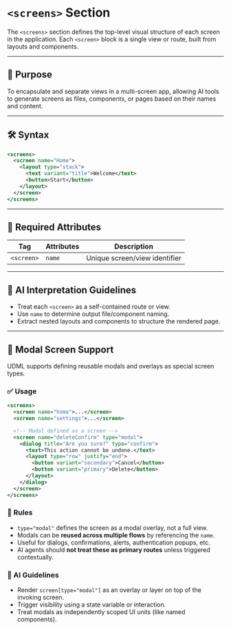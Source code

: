 # `<screens>` Section

The `<screens>` section defines the top-level visual structure of each screen in the application. Each `<screen>` block is a single view or route, built from layouts and components.

---

## 🧠 Purpose

To encapsulate and separate views in a multi-screen app, allowing AI tools to generate screens as files, components, or pages based on their names and content.

---

## 🛠 Syntax

```xml
<screens>
  <screen name="Home">
    <layout type="stack">
      <text variant="title">Welcome</text>
      <button>Start</button>
    </layout>
  </screen>
</screens>
```

---

## 🔑 Required Attributes

| Tag       | Attributes | Description                    |
|------------|------------|--------------------------------|
| `<screen>` | `name`     | Unique screen/view identifier  |

---

## 🧩 AI Interpretation Guidelines

- Treat each `<screen>` as a self-contained route or view.
- Use `name` to determine output file/component naming.
- Extract nested layouts and components to structure the rendered page.

---

## 🧩 Modal Screen Support

UDML supports defining reusable modals and overlays as special screen types.

### ✅ Usage

```xml
<screens>
  <screen name="home">...</screen>
  <screen name="settings">...</screen>

  <!-- Modal defined as a screen -->
  <screen name="deleteConfirm" type="modal">
    <dialog title="Are you sure?" type="confirm">
      <text>This action cannot be undone.</text>
      <layout type="row" justify="end">
        <button variant="secondary">Cancel</button>
        <button variant="primary">Delete</button>
      </layout>
    </dialog>
  </screen>
</screens>
```

### 🔑 Rules

- `type="modal"` defines the screen as a modal overlay, not a full view.
- Modals can be **reused across multiple flows** by referencing the `name`.
- Useful for dialogs, confirmations, alerts, authentication popups, etc.
- AI agents should **not treat these as primary routes** unless triggered contextually.

### 🧠 AI Guidelines

- Render `screen[type="modal"]` as an overlay or layer on top of the invoking screen.
- Trigger visibility using a state variable or interaction.
- Treat modals as independently scoped UI units (like named components).